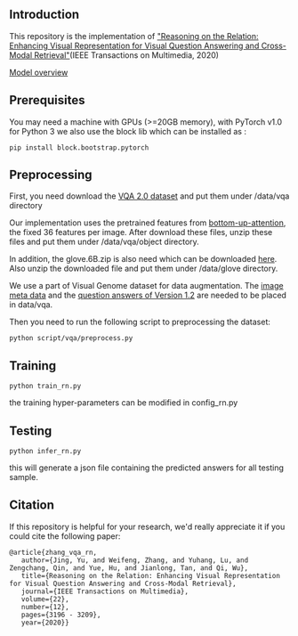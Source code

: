 ## Introduction
This repository is the implementation of ["Reasoning on the Relation: Enhancing Visual Representation for Visual Question Answering and Cross-Modal Retrieval"](https://ieeexplore.ieee.org/document/8988148)(IEEE Transactions on Multimedia, 2020)

[Model overview](https://github.com/zhangweifeng1218/Visual-Question-Answering-via-visual-relational-reasoning/edit/master/model.png)

## Prerequisites
You may need a machine with GPUs (>=20GB memory), with PyTorch v1.0 for Python 3
we also use the block lib which can be installed as :

    pip install block.bootstrap.pytorch

## Preprocessing
First, you need download the [VQA 2.0 dataset](https://visualqa.org/download.html) and put them under /data/vqa directory

Our implementation uses the pretrained features from [bottom-up-attention](https://github.com/peteanderson80/bottom-up-attention), the fixed 36 features per image. After download these files, unzip these files and put them under /data/vqa/object directory. 

In addition, the glove.6B.zip is also need which can be downloaded [here](https://nlp.stanford.edu/projects/glove/). Also unzip the downloaded file and put them under /data/glove directory.

We use a part of Visual Genome dataset for data augmentation. The [image meta data](https://visualgenome.org/static/data/dataset/image_data.json.zip) and the [question answers of Version 1.2](https://visualgenome.org/static/data/dataset/question_answers.json.zip) are needed to be placed in data/vqa.

Then you need to run the following script to preprocessing the dataset:

    python script/vqa/preprocess.py

## Training
    python train_rn.py
the training hyper-parameters can be modified in config_rn.py

## Testing
    python infer_rn.py
 this will generate a json file containing the predicted answers for all testing sample.
 
 
 ## Citation
 If this repository is helpful for your research, we'd really appreciate it if you could cite the following paper:
 
    @article{zhang_vqa_rn,
       author={Jing, Yu, and Weifeng, Zhang, and Yuhang, Lu, and Zengchang, Qin, and Yue, Hu, and Jianlong, Tan, and Qi, Wu},
       title={Reasoning on the Relation: Enhancing Visual Representation for Visual Question Answering and Cross-Modal Retrieval},
       journal={IEEE Transactions on Multimedia},
       volume={22},
       number={12},
       pages={3196 - 3209},
       year={2020}}
